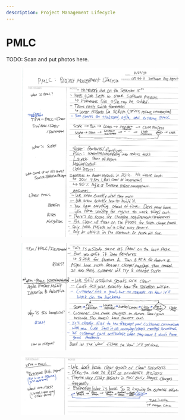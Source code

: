 ```yaml
---
description: Project Management Lifecycle
---
```


# PMLC

TODO: Scan and put photos here.

<figure><img src="../../.gitbook/assets/image (759).png" alt=""><figcaption></figcaption></figure>

<figure><img src="../../.gitbook/assets/image (760).png" alt=""><figcaption></figcaption></figure>

<figure><img src="../../.gitbook/assets/image (761).png" alt=""><figcaption></figcaption></figure>
